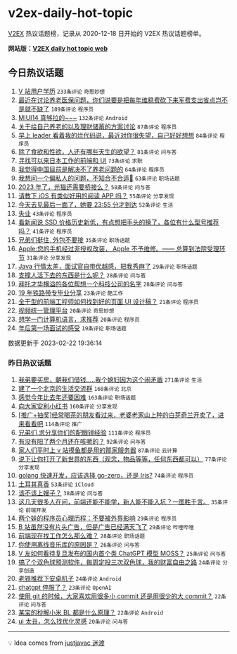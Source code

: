 # v2ex-daily-hot-topic

[V2EX](https://www.v2ex.com/) 热议话题榜，记录从 2020-12-18 日开始的 V2EX 热议话题榜单。

**网站版：[V2EX daily hot topic web](https://boojack.github.io/v2ex-daily-hot-topic-web/)**

## 今日热议话题

<!-- TODAY BEGIN -->

1. [V 站用户学历](https://www.v2ex.com/t/918127) `233条评论` `奇思妙想`
1. [最近在讨论养老医保问题，你们说要是把每年维稳费砍下来军费支出省点岂不是就不缺了](https://www.v2ex.com/t/918250) `189条评论` `程序员`
1. [MIUI14 真够拉的~~~](https://www.v2ex.com/t/918132) `132条评论` `Android`
1. [关于给自己养老的以及理财储蓄的方案讨论](https://www.v2ex.com/t/918175) `87条评论` `程序员`
1. [早上 leader 看着我的烂代码说，最近对你很失望，自己好好想想](https://www.v2ex.com/t/918204) `84条评论` `程序员`
1. [除了食欲和性欲，人还有哪些天生的欲望？](https://www.v2ex.com/t/918211) `81条评论` `问与答`
1. [寻找可以来日本工作的前端和 UI](https://www.v2ex.com/t/918123) `73条评论` `求职`
1. [我觉得中国目前是解决不了养老问题的](https://www.v2ex.com/t/918331) `64条评论` `程序员`
1. [我想问一个偏私人的问题，不知合不合适🤔](https://www.v2ex.com/t/918340) `63条评论` `职场话题`
1. [2023 年了，光猫还需要桥接么？](https://www.v2ex.com/t/918114) `58条评论` `问与答`
1. [请教下 iOS 有类似好用的阅读 APP 吗？](https://www.v2ex.com/t/918122) `55条评论` `分享发现`
1. [今天去见最后一面了，她要 23:55 分才到达](https://www.v2ex.com/t/918170) `52条评论` `生活`
1. [失业](https://www.v2ex.com/t/918333) `43条评论` `程序员`
1. [看新闻说 SSD 价格历史新低，有点想把手头的换了，各位有什么型号推荐吗？](https://www.v2ex.com/t/918278) `41条评论` `程序员`
1. [兄弟们挺住, 外包不要接](https://www.v2ex.com/t/918288) `35条评论` `职场话题`
1. [Apple:您的手机经过非授权改装， Apple 不予维修。—— 总算到法院受理环节](https://www.v2ex.com/t/918283) `31条评论` `分享发现`
1. [Java 行情太差，面试官自带优越感，把我秀麻了](https://www.v2ex.com/t/918240) `29条评论` `职场话题`
1. [支撑人活下去的东西是什么呢？](https://www.v2ex.com/t/918369) `28条评论` `问与答`
1. [拜托才华横溢的各位帮想一个科技公司的名字](https://www.v2ex.com/t/918315) `28条评论` `问与答`
1. [19 年铁路带专毕业分享](https://www.v2ex.com/t/918117) `23条评论` `酷工作`
1. [全干型的前端工程师如何找到好的页面 UI 设计稿？](https://www.v2ex.com/t/918124) `21条评论` `程序员`
1. [视频统一管理平台](https://www.v2ex.com/t/918312) `20条评论` `奇思妙想`
1. [想学一门计算机语言，求推荐](https://www.v2ex.com/t/918255) `20条评论` `程序员`
1. [年后第一场面试的感受](https://www.v2ex.com/t/918310) `19条评论` `职场话题`

数据更新于 2023-02-22 19:36:14

<!-- TODAY END -->

### 昨日热议话题

<!-- YESTERDAY BEGIN -->

1. [我弟要买房，朝我们借钱.....我个媳妇因为这个闹矛盾](https://www.v2ex.com/t/917858) `271条评论` `生活`
1. [建了一个北京的生活交流群](https://www.v2ex.com/t/917878) `168条评论` `北京`
1. [感觉今年比去年还要困难](https://www.v2ex.com/t/917843) `163条评论` `职场话题`
1. [向大家安利小红书](https://www.v2ex.com/t/917797) `160条评论` `分享发现`
1. [[推广+抽奖]经常喝茶的朋友看过来，老婆老家山上种的白芽奇兰开卖了，进来看看吧](https://www.v2ex.com/t/917845) `114条评论` `推广`
1. [兄弟们,求分享你们的配眼镜经验](https://www.v2ex.com/t/917805) `111条评论` `程序员`
1. [有没有阳了两个月还在咳嗽的？](https://www.v2ex.com/t/917834) `92条评论` `问与答`
1. [家人们平时上 v 站摸鱼都是用的那家服务器](https://www.v2ex.com/t/917803) `87条评论` `云计算`
1. [说下让你打开了新世界的东西（观念，物品等等，任何东西都可以）](https://www.v2ex.com/t/917918) `77条评论` `分享发现`
1. [golang 快速开发，应该选择 go-zero，还是 Iris?](https://www.v2ex.com/t/917798) `74条评论` `程序员`
1. [土耳其真香](https://www.v2ex.com/t/917804) `53条评论` `iCloud`
1. [该不该上嫂子？](https://www.v2ex.com/t/917911) `38条评论` `问与答`
1. [这几天很多人在问，前端还能不能学，新人能不能入坑？一图胜千言。](https://www.v2ex.com/t/917813) `35条评论` `前端开发`
1. [两个娃的程序员心理历程：不要被外界影响](https://www.v2ex.com/t/917906) `29条评论` `程序员`
1. [B 站虽然没有片头广告，但是广告已经满天飞了](https://www.v2ex.com/t/917841) `29条评论` `哔哩哔哩`
1. [前端现在找工作怎么那么难？](https://www.v2ex.com/t/918004) `28条评论` `职场话题`
1. [你使用离线音乐库的原因是？](https://www.v2ex.com/t/917810) `26条评论` `问与答`
1. [V 友如何看待复旦发布的国内首个类 ChatGPT 模型 MOSS？](https://www.v2ex.com/t/917844) `25条评论` `问与答`
1. [搞了个双色球预测软件，每周定投三次双色球，我的财富自由之路](https://www.v2ex.com/t/918039) `24条评论` `分享创造`
1. [老铁推荐下安卓机子](https://www.v2ex.com/t/917908) `24条评论` `Android`
1. [chatgpt 停服了？](https://www.v2ex.com/t/918000) `23条评论` `OpenAI`
1. [使用 git 的时候，大家喜欢用很多小 commit 还是用很少的大 commit？](https://www.v2ex.com/t/918084) `22条评论` `问与答`
1. [某宝的秒解小米 BL 都是什么原理？](https://www.v2ex.com/t/917999) `22条评论` `Android`
1. [ui 太丑，怎么找优化灵感](https://www.v2ex.com/t/917869) `20条评论` `问与答`

<!-- YESTERDAY END -->

---

💡 Idea comes from [justjavac 迷渡](https://github.com/justjavac/)
